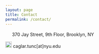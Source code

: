 ```yaml
---
layout: page
title: Contact
permalink: /contact/
---
```


<img src="../assets/images/locationicon.jpg" width="17"> 370 Jay Street, 9th Floor, Brooklyn, NY

<img src="../assets/images/emailicon.jpg" width="20"> caglar.tunc[at]nyu.edu

